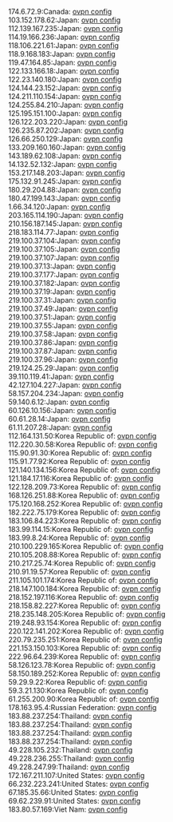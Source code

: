 174.6.72.9:Canada: [ovpn config](vpn/174_6_72_9.ovpn)  
103.152.178.62:Japan: [ovpn config](vpn/103_152_178_62.ovpn)  
112.139.167.235:Japan: [ovpn config](vpn/112_139_167_235.ovpn)  
114.19.166.236:Japan: [ovpn config](vpn/114_19_166_236.ovpn)  
118.106.221.61:Japan: [ovpn config](vpn/118_106_221_61.ovpn)  
118.9.168.183:Japan: [ovpn config](vpn/118_9_168_183.ovpn)  
119.47.164.85:Japan: [ovpn config](vpn/119_47_164_85.ovpn)  
122.133.166.18:Japan: [ovpn config](vpn/122_133_166_18.ovpn)  
122.23.140.180:Japan: [ovpn config](vpn/122_23_140_180.ovpn)  
124.144.23.152:Japan: [ovpn config](vpn/124_144_23_152.ovpn)  
124.211.110.154:Japan: [ovpn config](vpn/124_211_110_154.ovpn)  
124.255.84.210:Japan: [ovpn config](vpn/124_255_84_210.ovpn)  
125.195.151.100:Japan: [ovpn config](vpn/125_195_151_100.ovpn)  
126.122.203.220:Japan: [ovpn config](vpn/126_122_203_220.ovpn)  
126.235.87.202:Japan: [ovpn config](vpn/126_235_87_202.ovpn)  
126.66.250.129:Japan: [ovpn config](vpn/126_66_250_129.ovpn)  
133.209.160.160:Japan: [ovpn config](vpn/133_209_160_160.ovpn)  
143.189.62.108:Japan: [ovpn config](vpn/143_189_62_108.ovpn)  
14.132.52.132:Japan: [ovpn config](vpn/14_132_52_132.ovpn)  
153.217.148.203:Japan: [ovpn config](vpn/153_217_148_203.ovpn)  
175.132.91.245:Japan: [ovpn config](vpn/175_132_91_245.ovpn)  
180.29.204.88:Japan: [ovpn config](vpn/180_29_204_88.ovpn)  
180.47.199.143:Japan: [ovpn config](vpn/180_47_199_143.ovpn)  
1.66.34.120:Japan: [ovpn config](vpn/1_66_34_120.ovpn)  
203.165.114.190:Japan: [ovpn config](vpn/203_165_114_190.ovpn)  
210.156.187.145:Japan: [ovpn config](vpn/210_156_187_145.ovpn)  
218.183.114.77:Japan: [ovpn config](vpn/218_183_114_77.ovpn)  
219.100.37.104:Japan: [ovpn config](vpn/219_100_37_104.ovpn)  
219.100.37.105:Japan: [ovpn config](vpn/219_100_37_105.ovpn)  
219.100.37.107:Japan: [ovpn config](vpn/219_100_37_107.ovpn)  
219.100.37.13:Japan: [ovpn config](vpn/219_100_37_13.ovpn)  
219.100.37.177:Japan: [ovpn config](vpn/219_100_37_177.ovpn)  
219.100.37.182:Japan: [ovpn config](vpn/219_100_37_182.ovpn)  
219.100.37.19:Japan: [ovpn config](vpn/219_100_37_19.ovpn)  
219.100.37.31:Japan: [ovpn config](vpn/219_100_37_31.ovpn)  
219.100.37.49:Japan: [ovpn config](vpn/219_100_37_49.ovpn)  
219.100.37.51:Japan: [ovpn config](vpn/219_100_37_51.ovpn)  
219.100.37.55:Japan: [ovpn config](vpn/219_100_37_55.ovpn)  
219.100.37.58:Japan: [ovpn config](vpn/219_100_37_58.ovpn)  
219.100.37.86:Japan: [ovpn config](vpn/219_100_37_86.ovpn)  
219.100.37.87:Japan: [ovpn config](vpn/219_100_37_87.ovpn)  
219.100.37.96:Japan: [ovpn config](vpn/219_100_37_96.ovpn)  
219.124.25.29:Japan: [ovpn config](vpn/219_124_25_29.ovpn)  
39.110.119.41:Japan: [ovpn config](vpn/39_110_119_41.ovpn)  
42.127.104.227:Japan: [ovpn config](vpn/42_127_104_227.ovpn)  
58.157.204.234:Japan: [ovpn config](vpn/58_157_204_234.ovpn)  
59.140.6.12:Japan: [ovpn config](vpn/59_140_6_12.ovpn)  
60.126.10.156:Japan: [ovpn config](vpn/60_126_10_156.ovpn)  
60.61.28.14:Japan: [ovpn config](vpn/60_61_28_14.ovpn)  
61.11.207.28:Japan: [ovpn config](vpn/61_11_207_28.ovpn)  
112.164.131.50:Korea Republic of: [ovpn config](vpn/112_164_131_50.ovpn)  
112.220.30.58:Korea Republic of: [ovpn config](vpn/112_220_30_58.ovpn)  
115.90.91.30:Korea Republic of: [ovpn config](vpn/115_90_91_30.ovpn)  
115.91.77.92:Korea Republic of: [ovpn config](vpn/115_91_77_92.ovpn)  
121.140.134.156:Korea Republic of: [ovpn config](vpn/121_140_134_156.ovpn)  
121.184.17.116:Korea Republic of: [ovpn config](vpn/121_184_17_116.ovpn)  
122.128.209.73:Korea Republic of: [ovpn config](vpn/122_128_209_73.ovpn)  
168.126.251.88:Korea Republic of: [ovpn config](vpn/168_126_251_88.ovpn)  
175.120.168.252:Korea Republic of: [ovpn config](vpn/175_120_168_252.ovpn)  
182.222.75.179:Korea Republic of: [ovpn config](vpn/182_222_75_179.ovpn)  
183.106.84.223:Korea Republic of: [ovpn config](vpn/183_106_84_223.ovpn)  
183.99.114.15:Korea Republic of: [ovpn config](vpn/183_99_114_15.ovpn)  
183.99.8.24:Korea Republic of: [ovpn config](vpn/183_99_8_24.ovpn)  
210.100.229.165:Korea Republic of: [ovpn config](vpn/210_100_229_165.ovpn)  
210.105.208.88:Korea Republic of: [ovpn config](vpn/210_105_208_88.ovpn)  
210.217.25.74:Korea Republic of: [ovpn config](vpn/210_217_25_74.ovpn)  
210.91.19.57:Korea Republic of: [ovpn config](vpn/210_91_19_57.ovpn)  
211.105.101.174:Korea Republic of: [ovpn config](vpn/211_105_101_174.ovpn)  
218.147.100.184:Korea Republic of: [ovpn config](vpn/218_147_100_184.ovpn)  
218.152.197.116:Korea Republic of: [ovpn config](vpn/218_152_197_116.ovpn)  
218.158.82.227:Korea Republic of: [ovpn config](vpn/218_158_82_227.ovpn)  
218.235.148.205:Korea Republic of: [ovpn config](vpn/218_235_148_205.ovpn)  
219.248.93.154:Korea Republic of: [ovpn config](vpn/219_248_93_154.ovpn)  
220.122.141.202:Korea Republic of: [ovpn config](vpn/220_122_141_202.ovpn)  
220.79.235.251:Korea Republic of: [ovpn config](vpn/220_79_235_251.ovpn)  
221.153.150.103:Korea Republic of: [ovpn config](vpn/221_153_150_103.ovpn)  
222.96.64.239:Korea Republic of: [ovpn config](vpn/222_96_64_239.ovpn)  
58.126.123.78:Korea Republic of: [ovpn config](vpn/58_126_123_78.ovpn)  
58.150.189.252:Korea Republic of: [ovpn config](vpn/58_150_189_252.ovpn)  
59.29.9.22:Korea Republic of: [ovpn config](vpn/59_29_9_22.ovpn)  
59.3.21.130:Korea Republic of: [ovpn config](vpn/59_3_21_130.ovpn)  
61.255.200.90:Korea Republic of: [ovpn config](vpn/61_255_200_90.ovpn)  
178.163.95.4:Russian Federation: [ovpn config](vpn/178_163_95_4.ovpn)  
183.88.237.254:Thailand: [ovpn config](vpn/183_88_237_254.ovpn)  
183.88.237.254:Thailand: [ovpn config](vpn/183_88_237_254.ovpn)  
183.88.237.254:Thailand: [ovpn config](vpn/183_88_237_254.ovpn)  
183.88.237.254:Thailand: [ovpn config](vpn/183_88_237_254.ovpn)  
49.228.105.232:Thailand: [ovpn config](vpn/49_228_105_232.ovpn)  
49.228.236.255:Thailand: [ovpn config](vpn/49_228_236_255.ovpn)  
49.228.247.99:Thailand: [ovpn config](vpn/49_228_247_99.ovpn)  
172.167.211.107:United States: [ovpn config](vpn/172_167_211_107.ovpn)  
66.232.223.241:United States: [ovpn config](vpn/66_232_223_241.ovpn)  
67.185.35.66:United States: [ovpn config](vpn/67_185_35_66.ovpn)  
69.62.239.91:United States: [ovpn config](vpn/69_62_239_91.ovpn)  
183.80.57.169:Viet Nam: [ovpn config](vpn/183_80_57_169.ovpn)  
